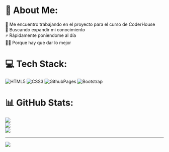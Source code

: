 # 💫 About Me:
🔭 Me encuentro trabajando en el proyecto para el curso de CoderHouse<br>🌱 Buscando expandir mi conocimiento<br>⚡ Rápidamente poniendome al día<br>🐱‍👓 Porque hay que dar lo mejor


# 💻 Tech Stack:
![HTML5](https://img.shields.io/badge/html5-%23E34F26.svg?style=for-the-badge&logo=html5&logoColor=white) ![CSS3](https://img.shields.io/badge/css3-%231572B6.svg?style=for-the-badge&logo=css3&logoColor=white) ![GithubPages](https://img.shields.io/badge/github%20pages-121013?style=for-the-badge&logo=github&logoColor=white) ![Bootstrap](https://img.shields.io/badge/bootstrap-%238511FA.svg?style=for-the-badge&logo=bootstrap&logoColor=white)
# 📊 GitHub Stats:
![](https://github-readme-stats.vercel.app/api?username=CoderGi&theme=dark&hide_border=false&include_all_commits=false&count_private=false)<br/>
![](https://github-readme-streak-stats.herokuapp.com/?user=CoderGi&theme=dark&hide_border=false)<br/>
![](https://github-readme-stats.vercel.app/api/top-langs/?username=CoderGi&theme=dark&hide_border=false&include_all_commits=false&count_private=false&layout=compact)

---
[![](https://visitcount.itsvg.in/api?id=CoderGi&icon=0&color=0)](https://visitcount.itsvg.in)

<!-- Proudly created with GPRM ( https://gprm.itsvg.in ) -->
